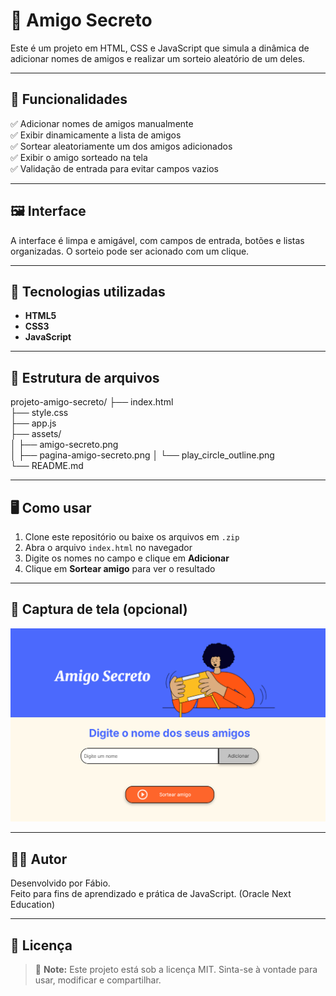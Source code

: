 # 🎁 Amigo Secreto

Este é um projeto em HTML, CSS e JavaScript que simula a dinâmica de adicionar nomes de amigos e realizar um sorteio aleatório de um deles.

---

## 📌 Funcionalidades

✅ Adicionar nomes de amigos manualmente  
✅ Exibir dinamicamente a lista de amigos  
✅ Sortear aleatoriamente um dos amigos adicionados  
✅ Exibir o amigo sorteado na tela  
✅ Validação de entrada para evitar campos vazios  

---

## 🖼️ Interface

A interface é limpa e amigável, com campos de entrada, botões e listas organizadas. O sorteio pode ser acionado com um clique.

---

## 🚀 Tecnologias utilizadas

- **HTML5**
- **CSS3**
- **JavaScript**

---

## 📂 Estrutura de arquivos

projeto-amigo-secreto/
├── index.html                
├── style.css                 
├── app.js                    
├── assets/                   
│   ├── amigo-secreto.png         
│   ├── pagina-amigo-secreto.png 
│   └── play_circle_outline.png  
└── README.md                


---

## 🖥️ Como usar

1. Clone este repositório ou baixe os arquivos em `.zip`
2. Abra o arquivo `index.html` no navegador
3. Digite os nomes no campo e clique em **Adicionar**
4. Clique em **Sortear amigo** para ver o resultado

---

## 📸 Captura de tela (opcional)

![Captura de Tela do Projeto](assets/pagina-amigo-secreto.png)

---

## 👨‍💻 Autor

Desenvolvido por Fábio.  
Feito para fins de aprendizado e prática de JavaScript. (Oracle Next Education)

---

## 📝 Licença

> :memo: **Note:** Este projeto está sob a licença MIT. Sinta-se à vontade para usar, modificar e compartilhar.